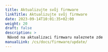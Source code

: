 ```yaml
---
title: Aktualizujte svůj firmware
linkTitle: Aktualizujte svůj firmware
date: 2023-09-14T10:01:35+02:00
weight: 20
draft: false
description: >
 Návod na aktualizaci firmwaru naleznete zde
manualLink: /cs/docs/firmware/update/
---
```

